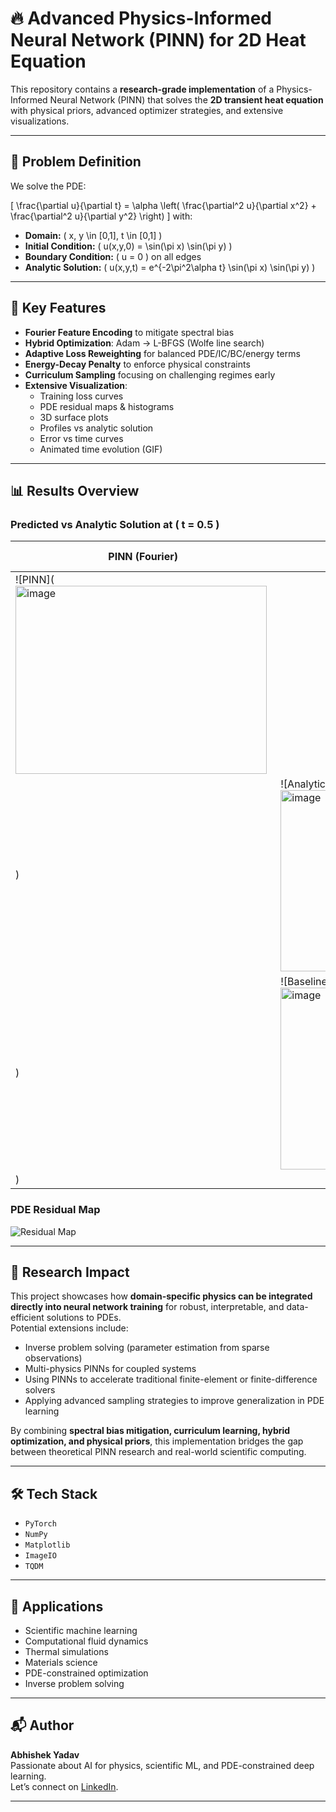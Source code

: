 # 🔥 Advanced Physics-Informed Neural Network (PINN) for 2D Heat Equation

This repository contains a **research-grade implementation** of a Physics-Informed Neural Network (PINN) that solves the **2D transient heat equation** with physical priors, advanced optimizer strategies, and extensive visualizations.

---

## 📐 Problem Definition

We solve the PDE:

\[
\frac{\partial u}{\partial t} = \alpha \left( \frac{\partial^2 u}{\partial x^2} + \frac{\partial^2 u}{\partial y^2} \right)
\]
with:
- **Domain:** \( x, y \in [0,1], t \in [0,1] \)
- **Initial Condition:** \( u(x,y,0) = \sin(\pi x) \sin(\pi y) \)
- **Boundary Condition:** \( u = 0 \) on all edges
- **Analytic Solution:** \( u(x,y,t) = e^{-2\pi^2\alpha t} \sin(\pi x) \sin(\pi y) \)

---

## 🧠 Key Features

- **Fourier Feature Encoding** to mitigate spectral bias  
- **Hybrid Optimization**: Adam → L-BFGS (Wolfe line search)  
- **Adaptive Loss Reweighting** for balanced PDE/IC/BC/energy terms  
- **Energy-Decay Penalty** to enforce physical constraints  
- **Curriculum Sampling** focusing on challenging regimes early  
- **Extensive Visualization**:
  - Training loss curves
  - PDE residual maps & histograms
  - 3D surface plots
  - Profiles vs analytic solution
  - Error vs time curves
  - Animated time evolution (GIF)

---

## 📊 Results Overview

### Predicted vs Analytic Solution at \( t = 0.5 \)
| PINN (Fourier) | Analytic Solution | Baseline PINN |
|---|---|---|
| ![PINN](<img width="402" height="301" alt="image" src="https://github.com/user-attachments/assets/08bca49b-9919-4185-a777-dadd651d5169" />
) | ![Analytic](<img width="390" height="290" alt="image" src="https://github.com/user-attachments/assets/09f5e325-b96f-40b6-8972-56aca47b6a5a" />
) | ![Baseline](<img width="421" height="291" alt="image" src="https://github.com/user-attachments/assets/f559165c-0c03-47d0-b6e0-0a9cbbcceb6c" />
) |

### PDE Residual Map
![Residual Map](assets/residual.png)

---

## 📖 Research Impact

This project showcases how **domain-specific physics can be integrated directly into neural network training** for robust, interpretable, and data-efficient solutions to PDEs.  
Potential extensions include:
- Inverse problem solving (parameter estimation from sparse observations)  
- Multi-physics PINNs for coupled systems  
- Using PINNs to accelerate traditional finite-element or finite-difference solvers  
- Applying advanced sampling strategies to improve generalization in PDE learning  

By combining **spectral bias mitigation, curriculum learning, hybrid optimization, and physical priors**, this implementation bridges the gap between theoretical PINN research and real-world scientific computing.

---

## 🛠 Tech Stack
- `PyTorch`
- `NumPy`
- `Matplotlib`
- `ImageIO`
- `TQDM`

---

## 📌 Applications
- Scientific machine learning
- Computational fluid dynamics
- Thermal simulations
- Materials science
- PDE-constrained optimization
- Inverse problem solving

---

## 📬 Author
**Abhishek Yadav**  
Passionate about AI for physics, scientific ML, and PDE-constrained deep learning.  
Let’s connect on [LinkedIn](https://www.linkedin.com/).

---
